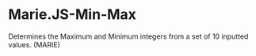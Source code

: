 # Marie.JS-Min-Max
Determines the Maximum and Minimum integers from a set of 10 inputted values. (MARIE)

